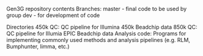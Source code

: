 Gen3G repository contents
Branches:
master - final code to be used by group
dev - for development of code

Directories
450k QC: QC pipeline for Illumina 450k Beadchip data
850k QC: QC pipeline for Illumia EPIC Beadchip data
Analysis code: Programs for implementing commonly used methods and analysis pipelines (e.g. RLM, Bumphunter, limma, etc.)